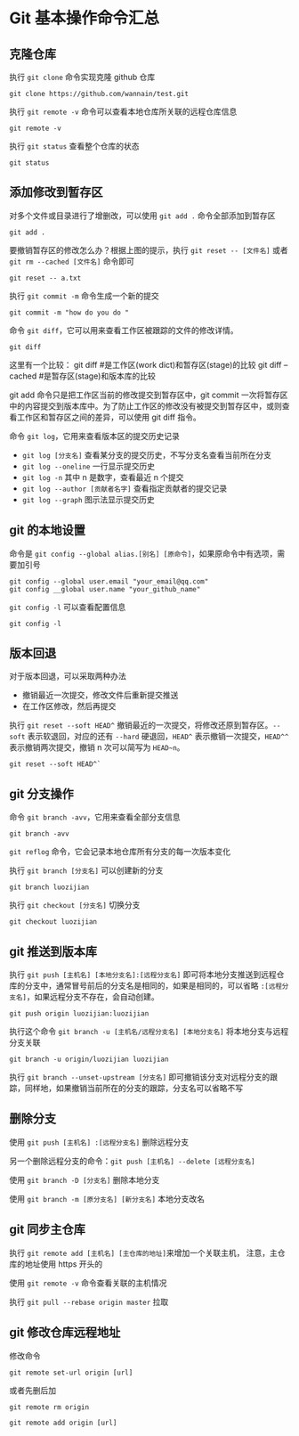 # Git 基本操作命令汇总

## 克隆仓库

执行 `git clone` 命令实现克隆 github 仓库

```shell
git clone https://github.com/wannain/test.git
```

执行 `git remote -v` 命令可以查看本地仓库所关联的远程仓库信息

```shell
git remote -v
```

执行 `git status` 查看整个仓库的状态

```shell
git status
```

## 添加修改到暂存区

对多个文件或目录进行了增删改，可以使用 `git add .` 命令全部添加到暂存区

```shell
git add .
```

要撤销暂存区的修改怎么办？根据上图的提示，执行 `git reset -- [文件名]` 或者 `git rm --cached [文件名]` 命令即可

```shell
git reset -- a.txt
```

执行 `git commit -m` 命令生成一个新的提交

```shell
git commit -m "how do you do "
```


命令 `git diff`，它可以用来查看工作区被跟踪的文件的修改详情。

```shell
git diff
```

这里有一个比较：
git diff #是工作区(work dict)和暂存区(stage)的比较
git diff –cached #是暂存区(stage)和版本库的比较

git add 命令只是把工作区当前的修改提交到暂存区中，git commit 一次将暂存区中的内容提交到版本库中。为了防止工作区的修改没有被提交到暂存区中，或则查看工作区和暂存区之间的差异，可以使用 git diff 指令。

命令 `git log`，它用来查看版本区的提交历史记录

- `git log [分支名]` 查看某分支的提交历史，不写分支名查看当前所在分支
- `git log --oneline` 一行显示提交历史
- `git log -n` 其中 n 是数字，查看最近 n 个提交
- `git log --author [贡献者名字]` 查看指定贡献者的提交记录
- `git log --graph` 图示法显示提交历史

## git 的本地设置

命令是 `git config --global alias.[别名] [原命令]`，如果原命令中有选项，需要加引号

```shell
git config --global user.email "your_email@qq.com"
git config __global user.name "your_github_name"
```

`git config -l` 可以查看配置信息

```shell
git config -l
```

## 版本回退

对于版本回退，可以采取两种办法

+ 撤销最近一次提交，修改文件后重新提交推送
+ 在工作区修改，然后再提交

执行 `git reset --soft HEAD^` 撤销最近的一次提交，将修改还原到暂存区。`--soft` 表示软退回，对应的还有 `--hard` 硬退回，`HEAD^` 表示撤销一次提交，`HEAD^^` 表示撤销两次提交，撤销 n 次可以简写为 `HEAD~n`。

```shell
git reset --soft HEAD^`
```

## git 分支操作

命令 `git branch -avv`，它用来查看全部分支信息

```shell
git branch -avv
```

`git reflog` 命令，它会记录本地仓库所有分支的每一次版本变化

执行 `git branch [分支名]` 可以创建新的分支

```shell
git branch luozijian
```

执行 `git checkout [分支名]` 切换分支

```shell
git checkout luozijian
```

## git 推送到版本库

执行 `git push [主机名] [本地分支名]:[远程分支名]` 即可将本地分支推送到远程仓库的分支中，通常冒号前后的分支名是相同的，如果是相同的，可以省略 `:[远程分支名]`，如果远程分支不存在，会自动创建。

```shell
git push origin luozijian:luozijian
```

执行这个命令 `git branch -u [主机名/远程分支名] [本地分支名]` 将本地分支与远程分支关联

```shell
git branch -u origin/luozijian luozijian
```

执行 `git branch --unset-upstream [分支名]` 即可撤销该分支对远程分支的跟踪，同样地，如果撤销当前所在的分支的跟踪，分支名可以省略不写

## 删除分支

使用 `git push [主机名] :[远程分支名]` 删除远程分支

另一个删除远程分支的命令：`git push [主机名] --delete [远程分支名]`

使用 `git branch -D [分支名]` 删除本地分支

使用 `git branch -m [原分支名] [新分支名]` 本地分支改名

## git 同步主仓库

执行 `git remote add [主机名] [主仓库的地址]`来增加一个关联主机，
注意，主仓库的地址使用 https 开头的

使用 `git remote -v` 命令查看关联的主机情况

执行 `git pull --rebase origin master` 拉取

## git 修改仓库远程地址

修改命令

```shell
git remote set-url origin [url]
```

或者先删后加

```shell
git remote rm origin

git remote add origin [url]
```

